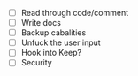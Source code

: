 - [ ] Read through code/comment
- [ ] Write docs
- [ ] Backup cabalities
- [ ] Unfuck the user input
- [ ] Hook into Keep?
- [ ] Security